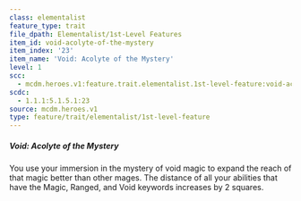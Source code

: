 ```yaml
---
class: elementalist
feature_type: trait
file_dpath: Elementalist/1st-Level Features
item_id: void-acolyte-of-the-mystery
item_index: '23'
item_name: 'Void: Acolyte of the Mystery'
level: 1
scc:
  - mcdm.heroes.v1:feature.trait.elementalist.1st-level-feature:void-acolyte-of-the-mystery
scdc:
  - 1.1.1:5.1.5.1:23
source: mcdm.heroes.v1
type: feature/trait/elementalist/1st-level-feature
---
```


##### Void: Acolyte of the Mystery

You use your immersion in the mystery of void magic to expand the reach of that magic better than other mages. The distance of all your abilities that have the Magic, Ranged, and Void keywords increases by 2 squares.
